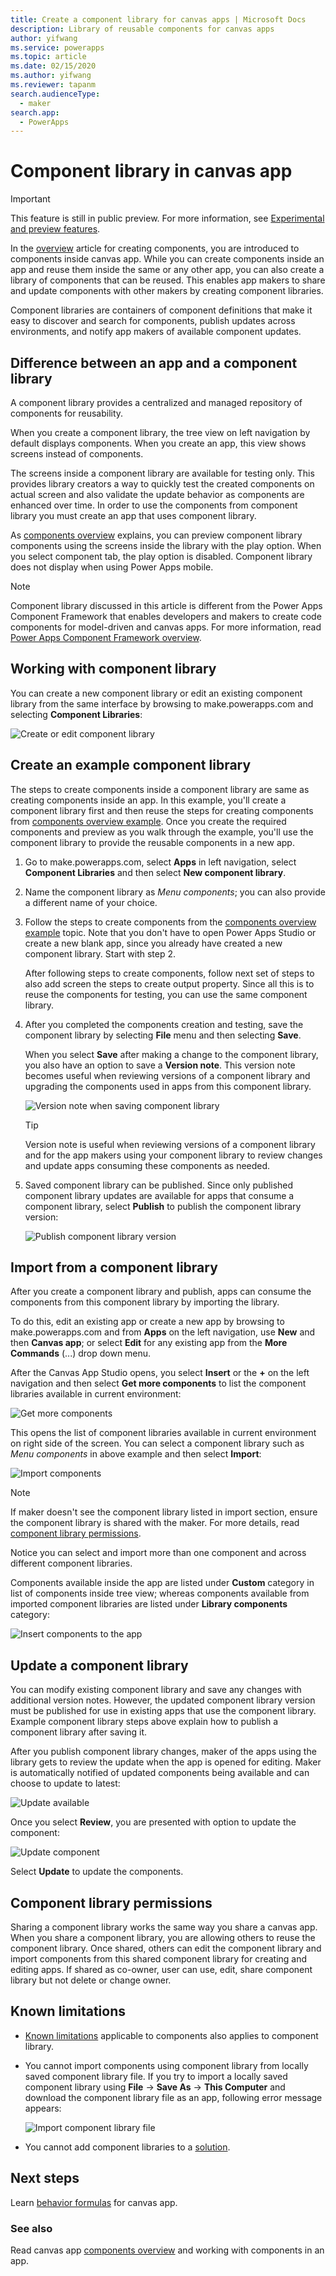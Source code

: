 ```yaml
---
title: Create a component library for canvas apps | Microsoft Docs
description: Library of reusable components for canvas apps
author: yifwang
ms.service: powerapps
ms.topic: article
ms.date: 02/15/2020
ms.author: yifwang
ms.reviewer: tapanm
search.audienceType:
  - maker
search.app:
  - PowerApps
---
```


# Component library in canvas app

> [!IMPORTANT]
> This feature is still in public preview. For more information, see [Experimental and preview features](working-with-experimental.md).

In the [overview](create-component.md) article for creating components, you are introduced to components inside canvas app. While you can create components inside an app and reuse them inside the same or any other app, you can also create a library of components that can be reused. This enables app makers to share and update components with other makers by creating component libraries. 

Component libraries are containers of component definitions that make it easy to discover and search for components, publish updates across environments, and notify app makers of available component updates. 

## Difference between an app and a component library

A component library provides a centralized and managed repository of components for reusability. 

When you create a component library, the tree view on left navigation by default displays components. When you create an app, this view shows screens instead of components. 

The screens inside a component library are available for testing only. This provides library creators a way to quickly test the created components on actual screen and also validate the update behavior as components are enhanced over time. In order to use the components from component library you must create an app that uses component library.

As [components overview](create-component.md) explains, you can preview component library components using the screens inside the library with the play option. When you select component tab, the play option is disabled. Component library does not display when using Power Apps mobile.

> [!NOTE]
> Component library discussed in this article is different from the Power Apps Component Framework that enables developers and makers to create code components for model-driven and canvas apps. For more information, read [Power Apps Component Framework overview](https://docs.microsoft.com/powerapps/developer/component-framework/overview).

## Working with component library

You can create a new component library or edit an existing component library from the same interface by browsing to make.powerapps.com and selecting **Component Libraries**:

![Create or edit component library](./media/component-library/create-edit-component-library.png)

## Create an example component library

The steps to create components inside a component library are same as creating components inside an app. In this example, you'll create a component library first and then reuse the steps for creating components from [components overview example](create-component.md#create-an-example-component). Once you create the required components and preview as you walk through the example, you'll use the component library to provide the reusable components in a new app.

1. Go to make.powerapps.com, select **Apps** in left navigation, select **Component Libraries** and then select **New component library**.

1. Name the component library as *Menu components*; you can also provide a different name of your choice.

1. Follow the steps to create components from the [components overview example](create-component.md#create-an-example-component) topic. Note that you don't have to open Power Apps Studio or create a new blank app, since you already have created a new component library. Start with step 2. 

    After following steps to create components, follow next set of steps to also add screen the steps to create output property. Since all this is to reuse the components for testing, you can use the same component library.

1. After you completed the components creation and testing, save the component library by selecting **File** menu and then selecting **Save**. 

    When you select **Save** after making a change to the component library, you also have an option to save a **Version note**. This version note becomes useful when reviewing versions of a component library and upgrading the components used in apps from this component library.

    ![Version note when saving component library](./media/component-library/save-component-libray-version-note.png)

    > [!TIP]
    > Version note is useful when reviewing versions of a component library and for the app makers using your component library to review changes and update apps consuming these components as needed.   

1. Saved component library can be published. Since only published component library updates are available for apps that consume a component library, select **Publish** to publish the component library version:

    ![Publish component library version](./media/component-library/publish-component-library.png)

## Import from a component library

After you create a component library and publish, apps can consume the components from this component library by importing the library. 

To do this, edit an existing app or create a new app by browsing to make.powerapps.com and from **Apps** on the left navigation, use **New** and then **Canvas app**; or select **Edit** for any existing app from the **More Commands** (...) drop down menu.

After the Canvas App Studio opens, you select **Insert** or the **+** on the left navigation and then select **Get more components** to list the component libraries available in current environment:

![Get more components](./media/component-library/get-more-components.png)

This opens the list of component libraries available in current environment on right side of the screen. You can select a component library such as *Menu components* in above example and then select **Import**:

![Import components](./media/component-library/components.png)

> [!NOTE]
> If maker doesn't see the component library listed in import section, ensure the component library is shared with the maker. For more details, read [component library permissions](component-library.md#component-library-permissions). 

Notice you can select and import more than one component and across different component libraries. 

Components available inside the app are listed under **Custom** category in list of components inside tree view; whereas components available from imported component libraries are listed under **Library components** category:

![Insert components to the app](./media/component-library/insert-components.png)

## Update a component library

You can modify existing component library and save any changes with additional version notes. However, the updated component library version must be published for use in existing apps that use the component library. Example component library steps above explain how to publish a component library after saving it.

After you publish component library changes, maker of the apps using the library gets to review the update when the app is opened for editing. Maker is automatically notified of updated components being available and can choose to update to latest:

![Update available](./media/component-library/update-available.png)

Once you select **Review**, you are presented with option to update the component:

![Update component](./media/component-library/update-components.png)

Select **Update** to update the components.

## Component library permissions

Sharing a component library works the same way you share a canvas app. When you share a component library, you are allowing others to reuse the component library. Once shared, others can edit the component library and import components from this shared component library for creating and editing apps. If shared as co-owner, user can use, edit, share component library but not delete or change owner.

## Known limitations

- [Known limitations](create-component.md#known-limitations) applicable to components also applies to component library.
- You cannot import components using component library from locally saved component library file. If you try to import a locally saved component library using **File** -> **Save As** -> **This Computer** and download the component library file as an app, following error message appears: 

    ![Import component library file](./media/component-library/import-component-library-file.png)

- You cannot add component libraries to a [solution](add-app-solution.md).

## Next steps

Learn [behavior formulas](component-behavior.md) for canvas app.

### See also

Read canvas app [components overview](create-component.md) and working with components in an app.